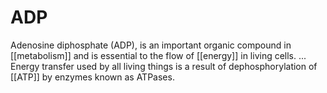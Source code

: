 # ADP 
Adenosine diphosphate (ADP), is an important organic compound in [[metabolism]] and is essential to the flow of [[energy]] in living cells. ... Energy transfer used by all living things is a result of dephosphorylation of [[ATP]] by enzymes known as ATPases.